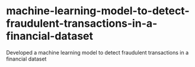 # machine-learning-model-to-detect-fraudulent-transactions-in-a-financial-dataset
Developed a machine learning model to detect fraudulent transactions in a financial dataset
